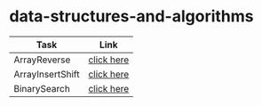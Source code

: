 # data-structures-and-algorithms

| Task | Link |
| ---------- | -------- |
|ArrayReverse | [click here](https://www.google.com](https://github.com/sondos31/data-structures-and-algorithms/pull/1))|
| ArrayInsertShift | [click here](https://github.com/sondos31/data-structures-and-algorithms/tree/main/array_insert_shift) |
| BinarySearch | [click here](https://github.com/sondos31/data-structures-and-algorithms/tree/main/binarySearch) |
